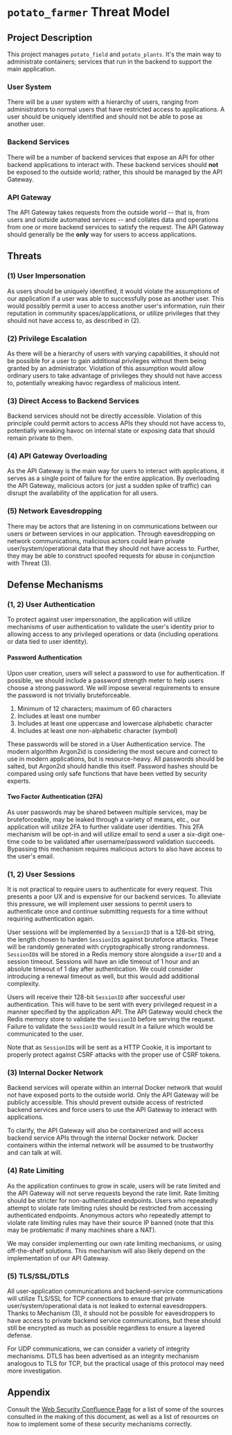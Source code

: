 # `potato_farmer` Threat Model

## Project Description

This project manages `potato_field` and `potato_plants`. It's the main way to administrate 
containers; services that run in the backend to support the main application.

### User System

There will be a user system with a hierarchy of users, ranging from administrators to normal users
that have restricted access to applications. A user should be uniquely identified and should not 
be able to pose as another user.

### Backend Services

There will be a number of backend services that expose an API for other backend applications to
interact with. These backend services should **not** be exposed to the outside world; rather,
this should be managed by the API Gateway.

### API Gateway

The API Gateway takes requests from the outside world -- that is, from users and outside automated
services -- and collates data and operations from one or more backend services to satisfy the
request. The API Gateway should generally be the **only** way for users to access applications.

## Threats

### (1) User Impersonation

As users should be uniquely identified, it would violate the assumptions of our application if a
user was able to successfully pose as another user. This would possibly permit a user to access
another user's information, ruin their reputation in community spaces/applications, or utilize
privileges that they should not have access to, as described in (2).

### (2) Privilege Escalation

As there will be a hierarchy of users with varying capabilities, it should not be possible for a
user to gain additional privileges without them being granted by an administrator. Violation of
this assumption would allow ordinary users to take advantage of privileges they should not have
access to, potentially wreaking havoc regardless of malicious intent.

### (3) Direct Access to Backend Services

Backend services should not be directly accessible. Violation of this principle could permit actors
to access APIs they should not have access to, potentially wreaking havoc on internal state or
exposing data that should remain private to them.

### (4) API Gateway Overloading

As the API Gateway is the main way for users to interact with applications, it serves as a single
point of failure for the entire application. By overloading the API Gateway, malicious actors (or
just a sudden spike of traffic) can disrupt the availability of the application for all users.

### (5) Network Eavesdropping

There may be actors that are listening in on communications between our users or between services 
in our application. Through eavesdropping on network communications, malicious actors could learn
private user/system/operational data that they should not have access to. Further, they may be able
to construct spoofed requests for abuse in conjunction with Threat (3).

## Defense Mechanisms

### (1, 2) User Authentication

To protect against user impersonation, the application will utilize mechanisms of user authentication
to validate the user's identity prior to allowing access to any privileged operations or data (including
operations or data tied to user identity).

#### Password Authentication

Upon user creation, users will select a password to use for authentication. If possible, we should 
include a password strength meter to help users choose a strong password. We will impose several 
requirements to ensure the password is not trivially bruteforceable.

1. Minimum of 12 characters; maximum of 60 characters
2. Includes at least one number
3. Includes at least one uppercase and lowercase alphabetic character
4. Includes at least one non-alphabetic character (symbol)

These passwords will be stored in a User Authentication service. The modern algorithm Argon2id is
considering the most secure and correct to use in modern applications, but is resource-heavy. All
passwords should be salted, but Argon2id should handle this itself. Password hashes should be
compared using only safe functions that have been vetted by security experts.

#### Two Factor Authentication (2FA)

As user passwords may be shared between multiple services, may be bruteforceable, may be leaked 
through a variety of means, etc., our application will utilize 2FA to further validate user
identities. This 2FA mechanism will be opt-in and will utilize email to send a user a six-digit 
one-time code to be validated after username/password validation succeeds. Bypassing this mechanism
requires malicious actors to also have access to the user's email.

### (1, 2) User Sessions

It is not practical to require users to authenticate for every request. This presents a poor UX
and is expensive for our backend services. To alleviate this pressure, we will implement user 
sessions to permit users to authenticate once and continue submitting requests for a time without
requiring authentication again.

User sessions will be implemented by a `SessionID` that is a 128-bit string, the length chosen
to harden `SessionID`s against bruteforce attacks. These will be randomly generated with
cryptographically strong randomness. `SessionID`s will be stored in a Redis memory store alongside
a `UserID` and a session timeout. Sessions will have an idle timeout of 1 hour and an absolute 
timeout of 1 day after authentication. We could consider introducing a renewal timeout as well,
but this would add additional complexity.

Users will receive their 128-bit `SessionID` after successful user authentication. This will have
to be sent with every privileged request in a manner specified by the application API. The API
Gateway would check the Redis memory store to validate the `SessionID` before serving the request.
Failure to validate the `SessionID` would result in a failure which would be communicated to the user.

Note that as `SessionID`s will be sent as a HTTP Cookie, it is important to properly protect against
CSRF attacks with the proper use of CSRF tokens.

### (3) Internal Docker Network

Backend services will operate within an internal Docker network that would not have exposed ports
to the outside world. Only the API Gateway will be publicly accessible. This should prevent
outside access of restricted backend services and force users to use the API Gateway to interact
with applications.

To clarify, the API Gateway will also be containerized and will access backend service APIs through
the internal Docker network. Docker containers within the internal network will be assumed to be
trustworthy and can talk at will.

### (4) Rate Limiting

As the application continues to grow in scale, users will be rate limited and the API Gateway will
not serve requests beyond the rate limit. Rate limiting should be stricter for non-authenticated
endpoints. Users who repeatedly attempt to violate rate limiting rules should be restricted from
accessing authenticated endpoints. Anonymous actors who repeatedly attempt to violate rate limiting
rules may have their source IP banned (note that this may be problematic if many machines share a
NAT).

We may consider implementing our own rate limiting mechanisms, or using off-the-shelf solutions.
This mechanism will also likely depend on the implementation of our API Gateway.

### (5) TLS/SSL/DTLS

All user-application communications and backend-service communications will utilize TLS/SSL for TCP
connections to ensure that private user/system/operational data is not leaked to external eavesdroppers. 
Thanks to Mechanism (3), it should not be possible for eavesdroppers to have access to private 
backend service communications, but these should still be encrypted as much as possible regardless 
to ensure a layered defense.

For UDP communications, we can consider a variety of integrity mechanisms. DTLS has been advertised
as an integrity mechanism analogous to TLS for TCP, but the practical usage of this protocol may 
need more investigation.

## Appendix

Consult the [Web Security Confluence Page](https://bourbonwarfare.atlassian.net/wiki/spaces/~62fd97fc88b05653fa7d6975/pages/557057/Web+Security)
for a list of some of the sources consulted in the making of this document, as well as a list of
resources on how to implement some of these security mechanisms correctly.
